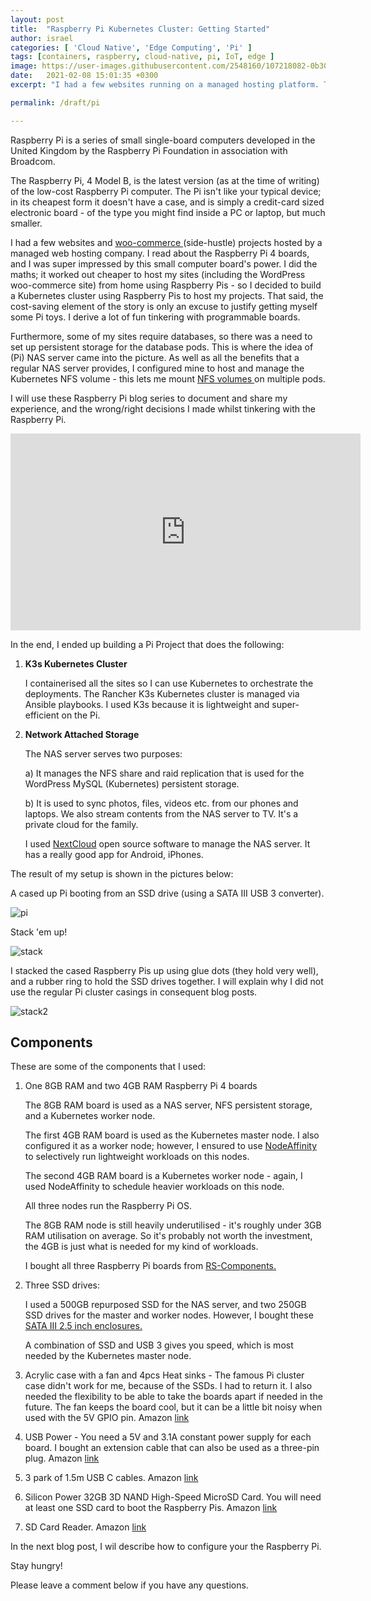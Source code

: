 ```yaml
---
layout: post
title:  "Raspberry Pi Kubernetes Cluster: Getting Started"
author: israel
categories: [ 'Cloud Native', 'Edge Computing', 'Pi' ]
tags: [containers, raspberry, cloud-native, pi, IoT, edge ]
image: https://user-images.githubusercontent.com/2548160/107218082-0b30e080-6a07-11eb-80e7-c62e4f1197d2.jpg
date:   2021-02-08 15:01:35 +0300
excerpt: "I had a few websites running on a managed hosting platform. This blog series describes how I am now running those public-facing websites (including a NAS server) from home using a Kubernetes Cluster running on the Raspberry Pi..."

permalink: /draft/pi

---
```


Raspberry Pi is a series of small single-board computers developed in the United Kingdom by the Raspberry Pi Foundation in association with Broadcom.

The Raspberry Pi, 4 Model B, is the latest version (as at the time of writing) of the low-cost Raspberry Pi computer. The Pi isn't like your typical device; in its cheapest form it doesn't have a case, and is simply a credit-card sized electronic board - of the type you might find inside a PC or laptop, but much smaller.

I had a few websites and <a href="https://woocommerce.com/" target="_blank"> woo-commerce </a> (side-hustle) projects hosted by a managed web hosting company. I read about the Raspberry Pi 4 boards, and I was super impressed by this small computer board's power. I did the maths; it worked out cheaper to host my sites (including the WordPress woo-commerce site) from home using Raspberry Pis - so I decided to build a Kubernetes cluster using Raspberry Pis to host my projects. That said, the cost-saving element of the story is only an excuse to justify getting myself some Pi toys. I derive a lot of fun tinkering with programmable boards.

Furthermore, some of my sites require databases, so there was a need to set up persistent storage for the database pods. This is where the idea of (Pi) NAS server came into the picture. As well as all the benefits that a regular NAS server provides, I configured mine to host and manage the Kubernetes NFS volume - this lets me mount <a href="https://kubernetes.io/docs/concepts/storage/volumes/" target="_blank"> NFS volumes </a> on multiple pods.

I will use these Raspberry Pi blog series to document and share my experience, and the wrong/right decisions I made whilst tinkering with the Raspberry Pi.

<p class="aligncenter">
<iframe width="560" height="315" src="https://www.youtube-nocookie.com/embed/-cOix8JhjmQ" frameborder="0" allow="accelerometer; autoplay; clipboard-write; encrypted-media; gyroscope; picture-in-picture" allowfullscreen></iframe>
</p>

In the end, I ended up building a Pi Project that does the following:

1. <b> K3s Kubernetes Cluster </b>

    I containerised all the sites so I can use Kubernetes to orchestrate the deployments. The Rancher K3s Kubernetes cluster is managed via Ansible playbooks. I used K3s because it is lightweight and super-efficient on the Pi. 

2. <b> Network Attached Storage </b>

   The NAS server serves two purposes:

    a) It manages the NFS share and raid replication that is used for the WordPress MySQL (Kubernetes) persistent storage.

    b) It is used to sync photos, files, videos etc. from our phones and laptops. We also stream contents from the NAS server to TV. It's a private cloud for the family.  

   I used <a href="https://nextcloud.com/"> NextCloud</a> open source software to manage the NAS server. It has a really good app for Android, iPhones.

The result of my setup is shown in the pictures below:

A cased up Pi booting from an SSD drive (using a SATA III USB 3 converter).

<p class="aligncenter">
<img alt ="pi" class="lazyimg" src="https://user-images.githubusercontent.com/2548160/107225755-1be65400-6a11-11eb-81b5-d67a245eb34f.jpg"/> 
<br>
</p>

Stack 'em up!

<p class="aligncenter">
<img alt ="stack" class="lazyimg" src="https://user-images.githubusercontent.com/2548160/107226410-00c81400-6a12-11eb-9dbc-d35b0d69dd17.jpg"/> 
<br>
</p>

I stacked the cased Raspberry Pis up using glue dots (they hold very well), and a rubber ring to hold the SSD drives together. I will explain why I did not use the regular Pi cluster casings in consequent blog posts.

<p class="aligncenter">
<img alt="stack2" class="lazyimg" src="https://user-images.githubusercontent.com/2548160/107226521-26edb400-6a12-11eb-8b3b-20421fde95ff.jpg"/> 
<br>
</p>

## Components

These are some of the components that I used: 

1. One 8GB RAM and two 4GB RAM Raspberry Pi 4 boards

    The 8GB RAM board is used as a NAS server, NFS persistent storage, and a Kubernetes worker node.

    The first 4GB RAM board is used as the Kubernetes master node. I also configured it as a worker node; however, I ensured to use <a href="https://kubernetes.io/docs/concepts/scheduling-eviction/assign-pod-node/#affinity-and-anti-affinity" target="_blank">NodeAffinity </a> to selectively run lightweight workloads on this nodes. 

    The second 4GB RAM  board is a Kubernetes worker node - again, I used NodeAffinity to schedule heavier workloads on this node.

    All three nodes run the Raspberry Pi OS.

    The 8GB RAM node is still heavily underutilised - it's roughly under 3GB RAM utilisation on average. So it's probably not worth the investment, the 4GB is just what is needed for my kind of workloads.

    I bought all three  Raspberry Pi boards from  <a href="https://uk.rs-online.com/web/c/raspberry-pi-arduino-development-tools/raspberry-pi-shop/raspberry-pi/" target="_blank"> RS-Components. </a>

2. Three SSD drives:

    I used a 500GB repurposed SSD for the NAS server, and two 250GB SSD drives for the master and worker nodes. However, I bought these <a href="https://www.amazon.co.uk/gp/product/B077XVTTJC/ref=ppx_yo_dt_b_asin_title_o09_s00?ie=UTF8&psc=1" target="_blank"> SATA III 2.5 inch enclosures. </a>

    A combination of SSD and USB 3 gives you speed, which is most needed by the Kubernetes master node. 

3. Acrylic case with a fan and 4pcs Heat sinks - The famous Pi cluster case didn't work for me, because of the SSDs. I had to return it. 
   I also needed the flexibility to be able to take the boards apart if needed in the future. The fan keeps the board cool, but it can be a little bit noisy when used with the 5V GPIO pin.  Amazon <a href="https://www.amazon.co.uk/gp/product/B07TVLTMX3/ref=ppx_yo_dt_b_asin_title_o06_s00?ie=UTF8&psc=1" target="_blank">link </a>
 
4. USB Power - You need a 5V and 3.1A constant power supply for each board. I bought an extension cable that can also be used as a three-pin plug.  Amazon <a href="https://www.amazon.co.uk/gp/product/B083184N9N/ref=ppx_yo_dt_b_asin_title_o05_s01?ie=UTF8&psc=1" target="_blank">link </a>

5. 3 park of 1.5m USB C cables.  Amazon <a href="https://www.amazon.co.uk/gp/product/B07CJJHVKX/ref=ppx_yo_dt_b_asin_title_o04_s00?ie=UTF8&psc=1" target="_blank">link </a>

4. Silicon Power 32GB 3D NAND High-Speed MicroSD Card. You will need at least one SSD card to boot the Raspberry Pis. 
Amazon <a href="https://www.amazon.co.uk/gp/product/B07RMXNLF4/ref=ppx_yo_dt_b_asin_title_o07_s00?ie=UTF8&psc=1" target="_blank">link </a>

5. SD Card Reader. Amazon <a href="https://www.amazon.co.uk/gp/product/B07KVZJH2D/ref=ppx_yo_dt_b_asin_title_o05_s01?ie=UTF8&psc=1" target="_blank">link </a> 

In the next blog post, I wil describe how to configure your the Raspberry Pi. 

Stay hungry! 

Please leave a comment below if you have any questions.
